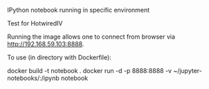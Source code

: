 IPython notebook running in specific environment

Test for HotwiredIV

Running the image allows one to connect from browser via http://192.168.59.103:8888.

To use (in directory with Dockerfile):

  docker build -t notebook .
  docker run -d -p 8888:8888 -v ~/jupyter-notebooks/:/ipynb notebook
 